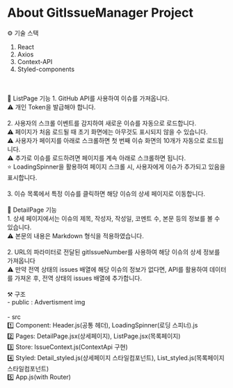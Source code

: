 # About GitIssueManager Project

⚙️ 기술 스택
1. React
2. Axios
3. Context-API
4. Styled-components
<br/>
<br/>
📄 ListPage 기능 
1. GitHub API를 사용하여 이슈를 가져옵니다.<br/>
⚠️ 개인 Token을 발급해야 합니다. <br/><br/>
2. 사용자의 스크롤 이벤트를 감지하여 새로운 이슈를 자동으로 로드합니다.<br/>
⚠️ 페이지가 처음 로드될 때 초기 화면에는 아무것도 표시되지 않을 수 있습니다.<br/>
⚠️ 사용자가 페이지를 아래로 스크롤하면 첫 번째 이슈 화면의 10개가 자동으로 로드됩니다.<br/>
⚠️ 추가로 이슈를 로드하려면 페이지를 계속 아래로 스크롤하면 됩니다.<br/>
⭐️ LoadingSpinner을 활용하여 페이지 스크롤 시, 사용자에게 이슈가 추가되고 있음을 표시합니다.<br/><br/>
3. 이슈 목록에서 특정 이슈를 클릭하면 해당 이슈의 상세 페이지로 이동합니다.<br/>
<br/>
📄 DetailPage 기능</br>
1. 상세 페이지에서는 이슈의 제목, 작성자, 작성일, 코멘트 수, 본문 등의 정보를 볼 수 있습니다.<br/>
⚠️ 본문의 내용은 Markdown 형식을 적용하였습니다.<br/><br/>
2. URL의 파라미터로 전달된 gitIssueNumber를 사용하여 해당 이슈의 상세 정보를 가져옵니다<br/>
⚠️ 만약 전역 상태의 issues 배열에 해당 이슈의 정보가 없다면, API를 활용하여 데이터를 가져온 후, 전역 상태의 issues 배열에 추가합니다.<br/>
<br/>
⚒️ 구조</br>
- public : Advertisment img<br/><br/>
- src</br>
1️⃣ Component: Header.js(공통 헤더), LoadingSpinner(로딩 스피너).js</br>
2️⃣ Pages: DetailPage.jsx(상세페이지), ListPage.jsx(목록페이지)</br>
3️⃣ Store: IssueContext.js(ContextApi 구현)</br>
4️⃣ Styled: Detail_styled.js(상세페이지 스타일컴포넌트), List_styled.js(목록페이지 스타일컴포넌트)</br>
5️⃣ App.js(with Router)